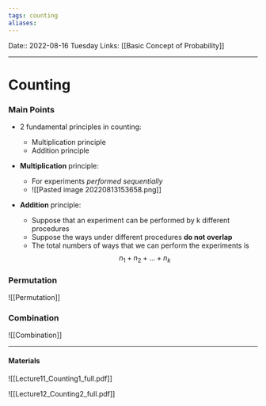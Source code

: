 ```yaml
---
tags: counting
aliases: 
---
```

Date:: 2022-08-16 Tuesday
Links: [[Basic Concept of Probability]] 
- - -
# Counting

### Main Points

- 2 fundamental principles in counting:
	- Multiplication principle
	- Addition principle

- **Multiplication** principle: 
	- For experiments *performed sequentially*
	- ![[Pasted image 20220813153658.png]]

- **Addition** principle: 
	- Suppose that an experiment can be performed by k different procedures
	- Suppose the ways under different procedures **do not overlap**
	- The total numbers of ways that we can perform the experiments is $$n_{1}+ n_{2}+...+n_{k}$$

### Permutation

![[Permutation]]


### Combination

![[Combination]]

---
#### Materials

![[Lecture11_Counting1_full.pdf]]

![[Lecture12_Counting2_full.pdf]]